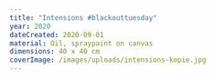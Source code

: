 ```yaml
---
title: "Intensions #blackouttuesday"
year: 2020
dateCreated: 2020-09-01
material: Oil, spraypaint on canvas
dimensions: 40 x 40 cm
coverImage: /images/uploads/intensions-kopie.jpg
---
```

